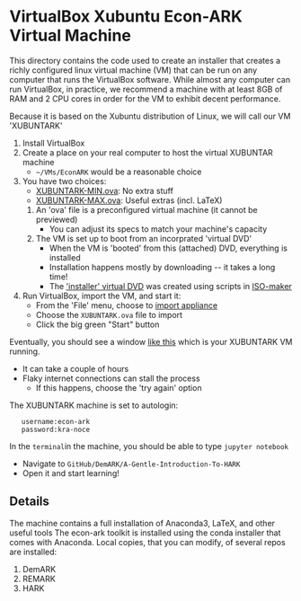 # VirtualBox Xubuntu Econ-ARK Virtual Machine

This directory contains the code used to create an installer that creates a richly configured linux virtual machine (VM) that can be run on any computer that runs the VirtualBox software.  While almost any computer can run VirtualBox, in practice, we recommend a machine with at least 8GB of RAM and 2 CPU cores in order for the VM to exhibit decent performance.

Because it is based on the Xubuntu distribution of Linux, we will call
our VM 'XUBUNTARK'

1. Install VirtualBox
1. Create a place on your real computer to host the virtual XUBUNTAR machine
   * `~/VMs/EconARK` would be a reasonable choice
1. You have two choices:
   * [XUBUNTARK-MIN.ova](https://drive.google.com/open?id=1nU8CE1PtcIljDeaukMWC9efm-Fr3iVKm): No extra stuff
   * [XUBUNTARK-MAX.ova](https://drive.google.com/open?id=1zcur9_-DY-aS48d7onsijJQjyrJqM29B): Useful extras (incl. LaTeX)
   1. An 'ova' file is a preconfigured virtual machine (it cannot be previewed)
      * You can adjust its specs to match your machine's capacity
   1. The VM is set up to boot from an incorprated 'virtual DVD'
      * When the VM is 'booted' from this (attached) DVD, everything is installed
	  * Installation happens mostly by downloading -- it takes a long time!
	  * The ['installer' virtual DVD](https://drive.google.com/drive/folders/1TwBlrw2_bU3--ZvzDtaPQdCHcLuQdb5O?usp=sharing) was created using scripts in [ISO-maker](./ISO-maker)
1. Run VirtualBox, import the VM, and start it:
   * From the 'File' menu, choose to [import appliance](./Import-Appliance.png)
   * Choose the `XUBUNTARK.ova` file to import
   * Click the big green "Start" button

Eventually, you should see a window [like this](./XUBUNTARK-At-Startup.png) which is your XUBUNTARK VM running.
   * It can take a couple of hours
   * Flaky internet connections can stall the process
      * If this happens, choose the 'try again' option

The XUBUNTARK machine is set to autologin:
```
   username:econ-ark
   password:kra-noce
```
In the `terminal`in the machine, you should be able to type `jupyter notebook`
   * Navigate to `GitHub/DemARK/A-Gentle-Introduction-To-HARK`
   * Open it and start learning!

## Details

The machine contains a full installation of Anaconda3, LaTeX, and other useful tools
The econ-ark toolkit is installed using the conda installer that comes with Anaconda.
Local copies, that you can modify, of several repos are installed:

1. DemARK
1. REMARK
1. HARK
